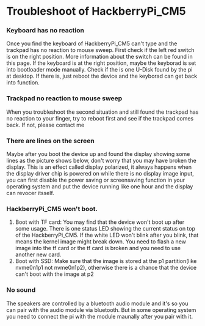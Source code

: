 # Troubleshoot of HackberryPi_CM5

### Keyboard has no reaction

Once you find the keyboard of HackberryPi_CM5 can't type and the trackpad has no reaction to mouse sweep. First check if the left red switch is on the right position. More information about the switch can be found in this page. If the keyboard is at the right position, maybe the keyborad is set into bootloader mode manually. Check if the is one U-Disk found by the pi at desktop. If there is, just reboot the device and the keyborad can get back into function.

### Trackpad no reaction to mouse sweep

When you troubleshoot the second situation and still found the trackpad has no reaction to your finger, try to reboot first and see if the trackpad comes back. If not, please contact me

### There are lines on the screen

Maybe after you boot the device up and found the display showing some lines as the picture shows below, don't worry that you may have broken the display. This is an effect called display polarized, it always happens when the display driver chip is powered on while there is no display image input, you can first disable the power saving or screensaving function in your operating system and put the device running like one hour and the display can revocer itsself.

### HackberryPi_CM5 won't boot.

1. Boot with TF card: You may find that the device won't boot up after some usage. There is one status LED showing the current status on top of the HackberryPi_CM5. If the white LED won't blink after you blink, that means the kernel image might break down. You need to flash a new image into the tf card or the tf card is broken and you need to use another new card.
2. Boot with SSD: Make sure that the image is stored at the p1 partition(like nvme0n1p1 not nvme0n1p2), otherwise there is a chance that the device can't boot with the image at p2

### No sound 

The speakers are controlled by a bluetooth audio module and it's so you can pair with the audio module via bluetooth. But in some operating system you need to connect the pi with the module maunally after you pair with it. 


